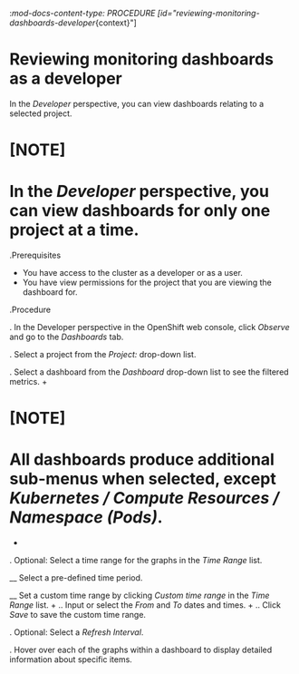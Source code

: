 :_mod-docs-content-type: PROCEDURE
[id="reviewing-monitoring-dashboards-developer_{context}"]
# Reviewing monitoring dashboards as a developer

In the *Developer* perspective, you can view dashboards relating to a selected project.

# [NOTE]
# In the *Developer* perspective, you can view dashboards for only one project at a time.

.Prerequisites

* You have access to the cluster as a developer or as a user.
* You have view permissions for the project that you are viewing the dashboard for.

.Procedure

. In the Developer perspective in the OpenShift web console, click *Observe* and go to the *Dashboards* tab.

. Select a project from the *Project:* drop-down list.

. Select a dashboard from the *Dashboard* drop-down list to see the filtered metrics.
+
# [NOTE]
# All dashboards produce additional sub-menus when selected, except *Kubernetes / Compute Resources / Namespace (Pods)*.
+
. Optional: Select a time range for the graphs in the *Time Range* list.

__ Select a pre-defined time period.

__ Set a custom time range by clicking *Custom time range* in the *Time Range* list.
+
.. Input or select the *From* and *To* dates and times.
+
.. Click *Save* to save the custom time range.

. Optional: Select a *Refresh Interval*.

. Hover over each of the graphs within a dashboard to display detailed information about specific items.
